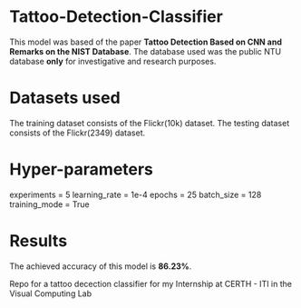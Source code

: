 # Tattoo-Detection-Classifier

This model was based of the paper **Tattoo Detection Based on CNN and Remarks on the NIST Database**.
The database used was the public NTU database **only** for investigative and research purposes.

# Datasets used

The training dataset consists of the Flickr(10k) dataset.
The testing dataset consists of the Flickr(2349) dataset.

# Hyper-parameters

experiments = 5
learning_rate = 1e-4
epochs = 25
batch_size = 128
training_mode = True

# Results

The achieved accuracy of this model is **86.23%**.




Repo for a tattoo decection classifier for my Internship at CERTH - ITI in the Visual Computing Lab
